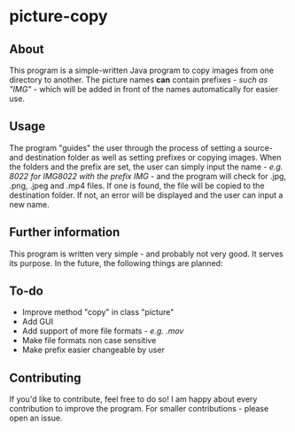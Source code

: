 # picture-copy

## About
This program is a simple-written Java program to copy images from one directory to another. The picture names **can** contain prefixes - *such as "IMG"* - which will be added in front of the names automatically for easier use.

## Usage
The program "guides" the user through the process of setting a source- and destination folder as well as setting prefixes or copying images. When the folders and the prefix are set, the user can simply input the name - *e.g. 8022 for IMG8022 with the prefix IMG* - and the program will check for .jpg, .png, .jpeg and .mp4 files. If one is found, the file will be copied to the destination folder. If not, an error will be displayed and the user can input a new name.

## Further information

This program is written very simple - and probably not very good. It serves its purpose. In the future, the following things are planned:

## To-do
- Improve method "copy" in class "picture"
- Add GUI
- Add support of more file formats - *e.g. .mov*
- Make file formats non case sensitive
- Make prefix easier changeable by user

## Contributing
If you'd like to contribute, feel free to do so! I am happy about every contribution to improve the program. For smaller contributions - please open an issue.
